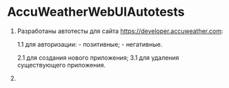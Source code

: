 # AccuWeatherWebUIAutotests
1. Разработаны автотесты для сайта https://developer.accuweather.com:
  
    1.1 для авторизации:
        - позитивные;
        - негативные.
  
    2.1 для создания нового приложения;
    3.1 для удаления существующего приложения.

2.
